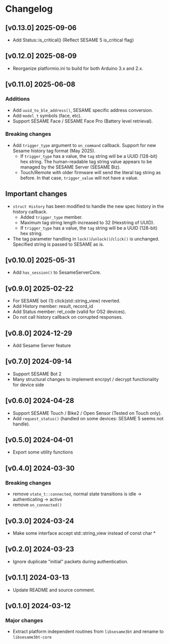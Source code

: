 # Changelog

## [v0.13.0] 2025-09-06
- Add Status::is_critical() (Reflect SESAME 5 is_critical flag)

## [v0.12.0] 2025-08-09
- Reorganize platformio.ini to build for both Arduino 3.x and 2.x.

## [v0.11.0] 2025-06-08
### Additions
- Add `uuid_to_ble_address()`, SESAME specific address conversion.
- Add `model_t` symbols (face, etc).
- Support SESAME Face / SESAME Face Pro (Battery level retrieval).

### Breaking changes
- Add `trigger_type` argument to `on_command` callback.
Support for new Sesame history tag format (May 2025).
	- If `trigger_type` has a value, the `tag` string will be a UUID (128-bit) hex string.
The human-readable tag string value appears to be managed by the SESAME Server (SESAME Biz).
	 - Touch/Remote with older firmware will send the literal tag string as before. In that case, `trigger_value` will not have a value.

## Important changes
- `struct History` has been modified to handle the new spec history in the history callback.
	- Added `trigger_type` member.
	- Maximum tag string length increased to 32 (Hexstring of UUID).
	- If `trigger_type` has a value, the `tag` string will be a UUID (128-bit) hex string.
- The tag parameter handling in `lock()`/`unlock()`/`click()` is unchanged. Specified string is passed to SESAME as is.

## [v0.10.0] 2025-05-31
- Add `has_session()` to SesameServerCore.

## [v0.9.0] 2025-02-22

- For SESAME bot (1) click(std::string_view) reverted.
- Add History member: result, record_id
- Add Status member: ret_code (valid for OS2 devices).
- Do not call history callback on corrupted responses.

## [v0.8.0] 2024-12-29

- Add Sesame Server feature

## [v0.7.0] 2024-09-14

- Support SESAME Bot 2
- Many structural changes to implement encrpyt / decrypt functionality for device side

## [v0.6.0] 2024-04-28

- Support SESAME Touch / Bike2 / Open Sensor (Tested on Touch only).
- Add `request_status()` (handled on some devices: SESAME 5 seems not handle).

## [v0.5.0] 2024-04-01

- Export some utility functions

## [v0.4.0] 2024-03-30
### Breaking changes

- remove `state_t::connected`, normal state transitions is idle -> authenticating -> active
- remove `on_connected()`

## [v0.3.0] 2024-03-24

- Make some interface accept std::string_view instead of const char *

## [v0.2.0] 2024-03-23

- Ignore duplicate "initial" packets during authentication.

## [v0.1.1] 2024-03-13

- Update README and source comment.

## [v0.1.0] 2024-03-12

### Major changes

- Extract platform independent routines from `libsesame3bt` and rename to `libsesame3bt-core`
